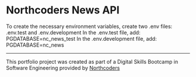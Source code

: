 # Northcoders News API

To create the necessary environment variables, create two .env files: .env.test and .env.development
In the .env.test file, add: PGDATABASE=nc_news_test
In the .env.development file, add: PGDATABASE=nc_news

--- 

This portfolio project was created as part of a Digital Skills Bootcamp in Software Engineering provided by [Northcoders](https://northcoders.com/)
